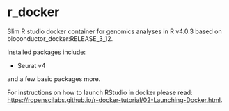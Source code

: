 # r_docker
Slim R studio docker container for genomics analyses in R v4.0.3 based on bioconductor_docker:RELEASE_3_12.

Installed packages include:
+ Seurat v4

and a few basic packages more.

For instructions on how to launch RStudio in docker please read: https://ropenscilabs.github.io/r-docker-tutorial/02-Launching-Docker.html.